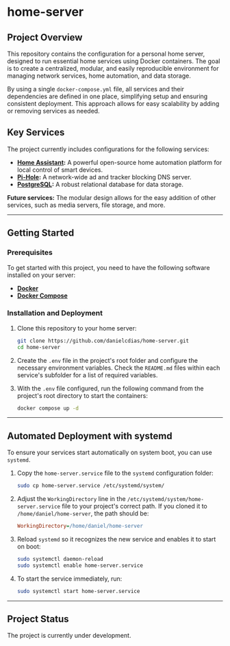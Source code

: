 # home-server

## Project Overview

This repository contains the configuration for a personal home server, designed to run essential home services using Docker containers. The goal is to create a centralized, modular, and easily reproducible environment for managing network services, home automation, and data storage.

By using a single `docker-compose.yml` file, all services and their dependencies are defined in one place, simplifying setup and ensuring consistent deployment. This approach allows for easy scalability by adding or removing services as needed.

## Key Services

The project currently includes configurations for the following services:

* **[Home Assistant](https://www.home-assistant.io/):** A powerful open-source home automation platform for local control of smart devices.
* **[Pi-Hole](https://pi-hole.net/):** A network-wide ad and tracker blocking DNS server.
* **[PostgreSQL](https://www.postgresql.org/):** A robust relational database for data storage.

**Future services:** The modular design allows for the easy addition of other services, such as media servers, file storage, and more.

---

## Getting Started

### Prerequisites

To get started with this project, you need to have the following software installed on your server:

* [**Docker**](https://docs.docker.com/get-docker/)
* [**Docker Compose**](https://docs.docker.com/compose/install/)

### Installation and Deployment

1.  Clone this repository to your home server:

    ```bash
    git clone https://github.com/danielcdias/home-server.git
    cd home-server
    ```

2.  Create the `.env` file in the project's root folder and configure the necessary environment variables. Check the `README.md` files within each service's subfolder for a list of required variables.

3.  With the `.env` file configured, run the following command from the project's root directory to start the containers:

    ```bash
    docker compose up -d
    ```

---

## Automated Deployment with systemd

To ensure your services start automatically on system boot, you can use `systemd`.

1.  Copy the `home-server.service` file to the `systemd` configuration folder:

    ```bash
    sudo cp home-server.service /etc/systemd/system/
    ```

2.  Adjust the `WorkingDirectory` line in the `/etc/systemd/system/home-server.service` file to your project's correct path. If you cloned it to `/home/daniel/home-server`, the path should be:

    ```ini
    WorkingDirectory=/home/daniel/home-server
    ```

3.  Reload `systemd` so it recognizes the new service and enables it to start on boot:

    ```bash
    sudo systemctl daemon-reload
    sudo systemctl enable home-server.service
    ```

4.  To start the service immediately, run:

    ```bash
    sudo systemctl start home-server.service
    ```

---

## Project Status

The project is currently under development.